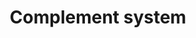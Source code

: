---
annotations:
- id: PW:0000502
  parent: regulatory pathway
  type: Pathway Ontology
  value: complement system pathway
authors:
- Elisa
- Adinasarapu
- Anwesha
- Khanspers
- Egonw
- MaintBot
- Fehrhart
- Mkutmon
- Wpblocked
- AlexanderPico
- Ariutta
- DeSl
- Eweitz
citedin:
- link: PMC8357963
- link: PMC8200404
- link: PMC5085087
description: The complement activation takes place through one or more of the well-established
  (alternative, classical or lectin) pathways consisting of plasma and membrane-bound
  proteins. All three pathways converge at the level of complement C3 [https://doi.org/10.6072/H0.MP.A004235.01]
  and are controlled by regulators [https://doi.org/10.1038/ni.1923]. Complement C3
  belongs to the alpha-2-macroglobulin family of proteins, and consists of a alpha-chain
  and an beta-chain. Cleavage of C3 which can be initiated by one or more of the above
  three distinct pathways, into C3b[Proteolysis@23-667,749-1663] and C3a [Proteolysis@672-748]
  is an important step in the complement activation cascade. Classical and lectin
  pathways, when activated with recognition of pathogens (or immune complexes) use
  C3-convertase [C4b2a] to cleave complement C3 into C3a and C3b [https://doi.org/10.1084/jem.125.2.359].
  However, in alternative pathway a small fraction of the C3 molecules are hydrolyzed
  to C3(H20) exposing new binding sites. This hydrated C3 [C3(H20)] recruits complement
  factor B [fB], which is then cleaved by complement factor D [fD] to result in formation
  of the minor form of C3-convertase [C3(H20)Bb] that cleaves C3 into C3a and C3b
  [https://doi.org/10.1084/jem.154.3.856]. Further, addition of C3b to C3 convertase
  [C3bBb or C4b2a] results in C5 convertase [C3bBb3b or C4b2a3b], that cleaves complement
  C5 to C5a and C5b, is the last enzymatic step of the complement activation cascade
  [https://doi.org/10.1074/jbc.273.27.16828][https://www.ncbi.nlm.nih.gov/pubmed/?term=2387864].
  During complement activation C5b interacts with complement C6, C7, C8 and C9 in
  a sequential and non-catalyzed manner to result in the formation of Terminal Complement
  Complex (TCC) [https://doi.org/10.1074/jbc.M111.219766]. The entire network is considered
  as a simple recognition and elimination system of host-immune complexes and apoptotic
  and/or pathogens, and therefore promotes host immune homeostasis. The complement
  system is also involved in cross-talk with other processes related to coagulation,
  lipid metabolism and cancer. However, many pathogens counteract complement attack
  through a range of different mechanisms, such acquisition of host complement regulators
  to the surface of pathogen, or secretion of complement inactivation factors. In
  order to have a holistic view of the entire complement network, Dr. John D.Lambris
  group (University of Pennsylvania) developed the Complement Map Database (CMAP)
  which is a unique repository focused on documented molecular interactions described
  within the complement cascade and between complement and other biological systems.
  Information contained in CMAP (http://www.complement.us/cmap/index.php)[https://doi.org/10.1093/bioinformatics/btt269]
  is entirely based on published experimental data and is fully revised by experts
  in the field. Further, the Signaling Gateway Molecule Pages -SGMP-( https://escholarship.org/uc/molecule_pages)[https://doi.org/10.1093/bioinformatics/btr190]
  has published a curated data on each protein involved in human complement activation
  pathways (refs. [https://doi.org/10.6072/H0.MP.A004235.01] [https://doi.org/10.6072/H0.MP.A004228.01]
  [https://doi.org/10.6072/H0.MP.A004276.01] [https://doi.org/10.6072/H0.MP.A004256.01]
  [https://doi.org/10.6072/H0.MP.A004240.01] [https://doi.org/10.6072/H0.MP.A008392.01]
  [https://doi.org/10.6072/H0.MP.A008391.01] [https://doi.org/10.6072/H0.MP.A004274.01]
  [https://doi.org/10.6072/H0.MP.A004275.01] [https://doi.org/10.6072/H0.MP.A004266.01]
  [https://doi.org/10.6072/H0.MP.A004267.01] [https://doi.org/10.6072/H0.MP.A004263.01]
  [https://doi.org/10.6072/H0.MP.A004234.01] [https://doi.org/10.6072/H0.MP.A004258.01]
  ).
last-edited: 2021-05-08
ndex: 8af76961-8b65-11eb-9e72-0ac135e8bacf
organisms:
- Homo sapiens
redirect_from:
- /index.php/Pathway:WP2806
- /instance/WP2806
revision: null
schema-jsonld:
- '@context': https://schema.org/
  '@id': https://wikipathways.github.io/pathways/WP2806.html
  '@type': Dataset
  creator:
    '@type': Organization
    name: WikiPathways
  description: The complement activation takes place through one or more of the well-established
    (alternative, classical or lectin) pathways consisting of plasma and membrane-bound
    proteins. All three pathways converge at the level of complement C3 [https://doi.org/10.6072/H0.MP.A004235.01]
    and are controlled by regulators [https://doi.org/10.1038/ni.1923]. Complement
    C3 belongs to the alpha-2-macroglobulin family of proteins, and consists of a
    alpha-chain and an beta-chain. Cleavage of C3 which can be initiated by one or
    more of the above three distinct pathways, into C3b[Proteolysis@23-667,749-1663]
    and C3a [Proteolysis@672-748] is an important step in the complement activation
    cascade. Classical and lectin pathways, when activated with recognition of pathogens
    (or immune complexes) use C3-convertase [C4b2a] to cleave complement C3 into C3a
    and C3b [https://doi.org/10.1084/jem.125.2.359]. However, in alternative pathway
    a small fraction of the C3 molecules are hydrolyzed to C3(H20) exposing new binding
    sites. This hydrated C3 [C3(H20)] recruits complement factor B [fB], which is
    then cleaved by complement factor D [fD] to result in formation of the minor form
    of C3-convertase [C3(H20)Bb] that cleaves C3 into C3a and C3b [https://doi.org/10.1084/jem.154.3.856].
    Further, addition of C3b to C3 convertase [C3bBb or C4b2a] results in C5 convertase
    [C3bBb3b or C4b2a3b], that cleaves complement C5 to C5a and C5b, is the last enzymatic
    step of the complement activation cascade [https://doi.org/10.1074/jbc.273.27.16828][https://www.ncbi.nlm.nih.gov/pubmed/?term=2387864].
    During complement activation C5b interacts with complement C6, C7, C8 and C9 in
    a sequential and non-catalyzed manner to result in the formation of Terminal Complement
    Complex (TCC) [https://doi.org/10.1074/jbc.M111.219766]. The entire network is
    considered as a simple recognition and elimination system of host-immune complexes
    and apoptotic and/or pathogens, and therefore promotes host immune homeostasis.
    The complement system is also involved in cross-talk with other processes related
    to coagulation, lipid metabolism and cancer. However, many pathogens counteract
    complement attack through a range of different mechanisms, such acquisition of
    host complement regulators to the surface of pathogen, or secretion of complement
    inactivation factors. In order to have a holistic view of the entire complement
    network, Dr. John D.Lambris group (University of Pennsylvania) developed the Complement
    Map Database (CMAP) which is a unique repository focused on documented molecular
    interactions described within the complement cascade and between complement and
    other biological systems. Information contained in CMAP (http://www.complement.us/cmap/index.php)[https://doi.org/10.1093/bioinformatics/btt269]
    is entirely based on published experimental data and is fully revised by experts
    in the field. Further, the Signaling Gateway Molecule Pages -SGMP-( https://escholarship.org/uc/molecule_pages)[https://doi.org/10.1093/bioinformatics/btr190]
    has published a curated data on each protein involved in human complement activation
    pathways (refs. [https://doi.org/10.6072/H0.MP.A004235.01] [https://doi.org/10.6072/H0.MP.A004228.01]
    [https://doi.org/10.6072/H0.MP.A004276.01] [https://doi.org/10.6072/H0.MP.A004256.01]
    [https://doi.org/10.6072/H0.MP.A004240.01] [https://doi.org/10.6072/H0.MP.A008392.01]
    [https://doi.org/10.6072/H0.MP.A008391.01] [https://doi.org/10.6072/H0.MP.A004274.01]
    [https://doi.org/10.6072/H0.MP.A004275.01] [https://doi.org/10.6072/H0.MP.A004266.01]
    [https://doi.org/10.6072/H0.MP.A004267.01] [https://doi.org/10.6072/H0.MP.A004263.01]
    [https://doi.org/10.6072/H0.MP.A004234.01] [https://doi.org/10.6072/H0.MP.A004258.01]
    ).
  keywords:
  - ' '
  - ' Leishmanial protein kinase-1'
  - A factor H-, FHL-1-, and plasminogen-binding surface protein of Candida albicans
  - A2M
  - ADIPOQ
  - ADM
  - ALB
  - APOA1
  - ARRB2
  - Bb
  - C1INH
  - C1q
  - C1qRp
  - C1r
  - C1s
  - C2
  - C2b
  - C3
  - C3(H2O)
  - C3a
  - C3a-desArg
  - C3aR1
  - C3b
  - C3bB3b
  - C3bB3bP
  - C3bBb
  - C3bBbP
  - C3c
  - C3d
  - C3f
  - C4-A
  - C4BP
  - C4a
  - C4a-desArg
  - C4b
  - C4b2b
  - C4b2b3b
  - C5
  - C5L2
  - C5a
  - C5a-desArg
  - C5aR1
  - C5b
  - C6
  - C7
  - C8
  - C9
  - CD16a
  - CD19
  - CD23
  - CD40
  - CD59
  - CFB
  - CFD
  - CFH
  - CFHR1
  - CFHR4
  - CFI
  - CFP
  - CHIPS
  - CK
  - CLEC4M
  - 'CPB2 '
  - CPN
  - CR1
  - CR2
  - CR3
  - CR4
  - CRIg
  - CRP
  - CbpA
  - ClfA
  - ClfB
  - Complex Components
  - DAF
  - DCN
  - E-LDL
  - ELANE
  - Efb
  - Ehp
  - FCN1
  - FCN2
  - FGA
  - FGB
  - FGG
  - FKBP13
  - FN
  - FPR1
  - FX
  - FXIII
  - FXIIa
  - FXIa
  - FnBPA
  - FnBPB
  - GNA15
  - GNA1870
  - GNAI2
  - GNAI3
  - Gpm1p
  - HIV-gp41
  - HS
  - HSV-gC
  - Heparin
  - IBSP
  - ICAM1
  - ICAM2
  - ITGA2
  - ITGA2B
  - ITGB3
  - KLKB1
  - LAMA5
  - LAMB1
  - LAMC1
  - LRP2
  - LTA
  - LfhA
  - MASP1
  - MAp19
  - MAp44
  - MBL2
  - MCP
  - NS1
  - OMCI
  - OPN
  - OmpK36
  - PKA
  - PKC
  - PLAUR
  - PLG
  - PTX3
  - Por1A
  - Por1B
  - PrP
  - Protein M
  - Protein-A
  - Protein-S
  - RPS19
  - RgpA
  - SAP
  - SCIN
  - SCP
  - SELE
  - SELL
  - SELP
  - SELPLG
  - SFTPA1
  - SFTPA2
  - SIC
  - SPICE
  - SSL10
  - SSL11
  - SSL5
  - SSL7
  - Sbi
  - Sfb
  - Skp
  - StcE
  - 'TFECP '
  - THBS
  - TLR2
  - TXN
  - 'VCP '
  - VTN
  - WAS
  - beta-Glucan
  - cC1qR
  - fMLP
  - gC1qR
  - gp350
  - iC3b
  license: CC0
  name: Complement system
seo: CreativeWork
title: Complement system
wpid: WP2806
---